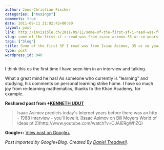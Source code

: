 ```yaml
---
author: Jens-Christian Fischer
categories: ["musings"]
comments: true
date: 2011-09-11 21:02:42+00:00
layout: post
link: http://invisible.ch/2011/09/11/some-of-the-first-sf-i-read-was-from-isaac-asimov-35-or-so-years-ago/
slug: some-of-the-first-sf-i-read-was-from-isaac-asimov-35-or-so-years-ago
tags: ["blog"]
title: Some of the first SF I read was from Isaac Asimov, 35 or so years ago
type: post
wordpress_id: 940
---
```


I think this os the first time I have seen him in an interview and talking.   
  
What a great mind he has! As someone who currently is "learning" and studying, his comments on personal learning strike home. I have so much joy from re-learning mathematics, thanks to the Khan Academy, for example.  
  
**Reshared post from +[KENNETH UDUT](https://plus.google.com/116220525110856958463)**  


<blockquote>Isaac Asimov predicts today's Internet years before there was an http - 1988 interview - you'll love it.  
[Isaac Asimov on Bill Moyers World of Ideas pt 2](http://www.youtube.com/watch?v=CJAIERgWhZQ)</blockquote>

**Google+:** [View post on Google+](https://plus.google.com/109789939743085010576/posts/Q7EZr3NRb8E)

  
  
_Post imported by Google+Blog.  Created By [Daniel Treadwell](http://minimali.se/)._
